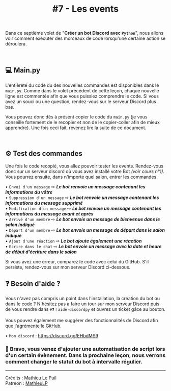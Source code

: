 <h1 align="center">#7 - Les events</h1>

<br>

Dans ce septième volet de "**Créer un bot Discord avec `Python`**", nous allons voir comment exécuter des morceaux de code lorsqu'une certaine action se déroulera.

<br>

## 💻 Main.py

L'entièreté du code du des nouvelles commandes est disponibles dans le `main.py`. Comme dans le volet précédent de cette leçon, chaque nouvelle ligne est commentée afin que vous puissiez comprendre le code. Si vous avez un souci ou une question, rendez-vous sur le serveur Discord plus bas.

Vous pouvez donc dès à présent copier le code du `main.py` (je vous conseille fortement de le recopier et non de le copier-coller afin de mieux apprendre). Une fois ceci fait, revenez lire la suite de ce document.

<br>

## ⚙ Test des commandes

Une fois le code recopié, vous allez pouvoir tester les events. Rendez-vous donc sur un serveur discord où vous avez installé votre Bot *(voir cours n°1)*. Vous pourrez ensuite, dans n'importe quel salon, entrer les commandes.

• `Envoi d'un message` ⇨ ***Le bot renvoie un message contenant les informations du vôtre*** <br>
• `Suppression d'un message` ⇨ ***Le bot renvoie un message contenant les informations du message supprimé*** <br>
• `Modification d'un message` ⇨ ***Le bot renvoie un message contenant les informations du message avant et après*** <br>
• `Arrivé d'un membre` ⇨ ***Le bot envoie un message de bienvenue dans le salon indiqué*** <br>
• `Départ d'un membre` ⇨ ***Le bot envoie un message de départ dans le salon indiqué*** <br>
• `Ajout d'une réaction` ⇨ ***Le bot ajoute également une réaction*** <br>
• `Ecrire dans le chat` ⇨ ***Le bot envoie un message avec la date et heure de début d'écriture dans le salon*** <br>

Si vous avez une erreur, comparez le code avec celui du GitHub. S'il persiste, rendez-vous sur mon serveur Discord ci-dessous.


## ❓ Besoin d'aide ?

Vous n'avez pas compris un point dans l'installation, la création du bot ou dans le code ? N'hésitez pas à faire un tour sur mon serveur Discord puis de vous rendre dans `#❓〡aide-discordpy` et ouvrez un ticket gâce au bouton.

Vous pouvez également me suggérer des fonctionnalités de Discord afin que j'agrémente le GitHub.

• `Mon discord` : https://discord.gg/EHbdMS9

### 👏 Bravo, vous venez d'ajouter une automatisation de script lors d'un certain évènement. Dans la prochaine leçon, nous verrons comment changer le statut du bot à intervalle régulier.


---

Crédits : [Mathieu Le Puil](https://github.com/MathieuLePuil) <br>
Patreon : [MathieuLP](https://www.patreon.com/mathieulp)
